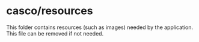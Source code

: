 # casco/resources

This folder contains resources (such as images) needed by the application. This file can
be removed if not needed.
